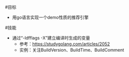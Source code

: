 #目标
* 用go语言实现一个demo性质的推荐引擎

#技能
* 通过“-ldfflags -X”建立编译时生成的变量
    * 参考：https://studygolang.com/articles/2052
    * 实例：关注BuildVersion、BuildTime、BuildComment
